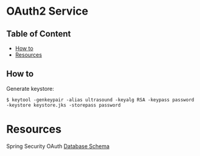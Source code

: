 # OAuth2 Service

## Table of Content

- [How to](#how-to)
- [Resources](#resources)

## How to

Generate keystore:

    $ keytool -genkeypair -alias ultrasound -keyalg RSA -keypass password -keystore keystore.jks -storepass password

# Resources

Spring Security OAuth [Database Schema](https://github.com/spring-projects/spring-security-oauth/blob/spring-security-oauth2/src/test/resources/schema.sql)
